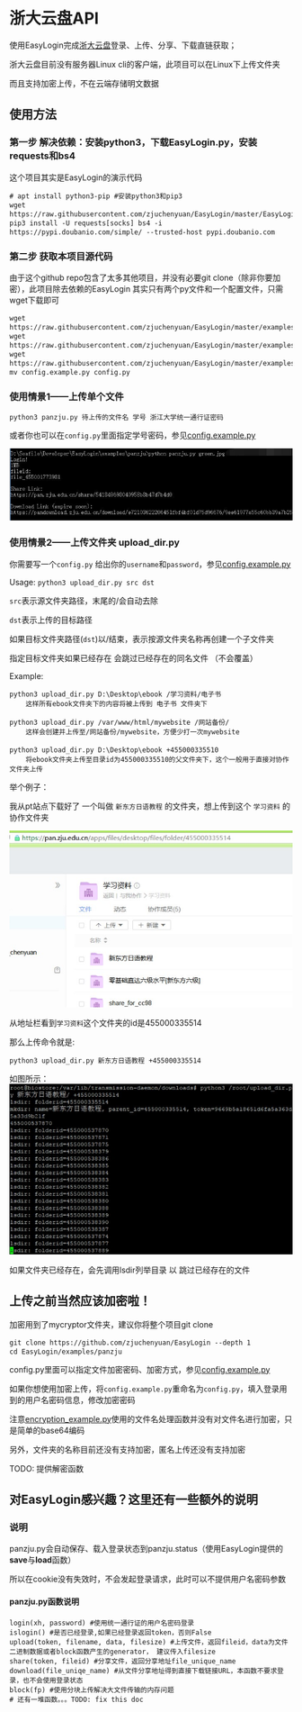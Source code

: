 # 浙大云盘API

使用EasyLogin完成[浙大云盘](https://pan.zju.edu.cn)登录、上传、分享、下载直链获取；

浙大云盘目前没有服务器Linux cli的客户端，此项目可以在Linux下上传文件夹

而且支持加密上传，不在云端存储明文数据

## 使用方法

### 第一步 解决依赖：安装python3，下载EasyLogin.py，安装requests和bs4

这个项目其实是EasyLogin的演示代码

```
# apt install python3-pip #安装python3和pip3
wget https://raw.githubusercontent.com/zjuchenyuan/EasyLogin/master/EasyLogin.py
pip3 install -U requests[socks] bs4 -i https://pypi.doubanio.com/simple/ --trusted-host pypi.doubanio.com
```

### 第二步 获取本项目源代码

由于这个github repo包含了太多其他项目，并没有必要git clone（除非你要加密），此项目除去依赖的EasyLogin 其实只有两个py文件和一个配置文件，只需wget下载即可

```
wget https://raw.githubusercontent.com/zjuchenyuan/EasyLogin/master/examples/panzju/panzju.py
wget https://raw.githubusercontent.com/zjuchenyuan/EasyLogin/master/examples/panzju/upload_dir.py
wget https://raw.githubusercontent.com/zjuchenyuan/EasyLogin/master/examples/panzju/config.example.py
mv config.example.py config.py
```

### 使用情景1——上传单个文件

```
python3 panzju.py 待上传的文件名 学号 浙江大学统一通行证密码
```

或者你也可以在`config.py`里面指定学号密码，参见[config.example.py](config.example.py)

![screenshot](screenshot.jpg)

### 使用情景2——上传文件夹 upload_dir.py

你需要写一个`config.py` 给出你的`username`和`password`，参见[config.example.py](config.example.py)

Usage: `python3 upload_dir.py src dst`

`src`表示源文件夹路径，末尾的/会自动去除

`dst`表示上传的目标路径

如果目标文件夹路径(`dst`)以/结束，表示按源文件夹名称再创建一个子文件夹

指定目标文件夹如果已经存在 会跳过已经存在的同名文件 （不会覆盖）

Example:
```
python3 upload_dir.py D:\Desktop\ebook /学习资料/电子书
    这样所有ebook文件夹下的内容将被上传到 电子书 文件夹下

python3 upload_dir.py /var/www/html/mywebsite /网站备份/
    这样会创建并上传至/网站备份/mywebsite，方便少打一次mywebsite

python3 upload_dir.py D:\Desktop\ebook +455000335510
    将ebook文件夹上传至目录id为455000335510的父文件夹下，这个一般用于直接对协作文件夹上传
```

举个例子：

我从pt站点下载好了 一个叫做 `新东方日语教程` 的文件夹，想上传到这个 `学习资料` 的协作文件夹

![](screenshot2.jpg)

从地址栏看到`学习资料`这个文件夹的id是455000335514

那么上传命令就是:

```
python3 upload_dir.py 新东方日语教程 +455000335514
```

如图所示：
![](screenshot3.jpg)

如果文件夹已经存在，会先调用lsdir列举目录 以 跳过已经存在的文件

## 上传之前当然应该加密啦！

加密用到了mycryptor文件夹，建议你将整个项目git clone

```
git clone https://github.com/zjuchenyuan/EasyLogin --depth 1
cd EasyLogin/examples/panzju
```

config.py里面可以指定文件加密密码、加密方式，参见[config.example.py](config.example.py)

如果你想使用加密上传，将`config.example.py`重命名为`config.py`，填入登录用到的用户名密码信息，修改加密密码

注意[encryption_example.py](encryption_example.py)使用的文件名处理函数并没有对文件名进行加密，只是简单的base64编码

另外，文件夹的名称目前还没有支持加密，匿名上传还没有支持加密

TODO: 提供解密函数

## 对EasyLogin感兴趣？这里还有一些额外的说明

### 说明

panzju.py会自动保存、载入登录状态到panzju.status（使用EasyLogin提供的**save**与**load**函数）

所以在cookie没有失效时，不会发起登录请求，此时可以不提供用户名密码参数

#### panzju.py函数说明

```
login(xh, password) #使用统一通行证的用户名密码登录
islogin() #是否已经登录,如果已经登录返回token，否则False
upload(token, filename, data, filesize) #上传文件，返回fileid，data为文件二进制数据或者block函数产生的generator， 建议传入filesize
share(token, fileid) #分享文件，返回分享地址file_unique_name
download(file_uniqe_name) #从文件分享地址得到直接下载链接URL，本函数不要求登录，也不会使用登录状态
block(fp) #使用分块上传解决大文件传输的内存问题
# 还有一堆函数。。。TODO: fix this doc
```
